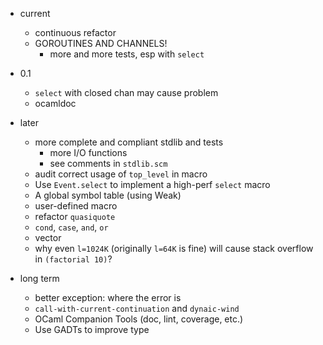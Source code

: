 * current
    * continuous refactor
    * GOROUTINES AND CHANNELS!
        * more and more tests, esp with `select`

* 0.1
    * `select` with closed chan may cause problem
    * ocamldoc

* later
    * more complete and compliant stdlib and tests
        * more I/O functions
        * see comments in `stdlib.scm`
    * audit correct usage of `top_level` in macro
    * Use `Event.select` to implement a high-perf `select` macro
    * A global symbol table (using Weak)
    * user-defined macro
    * refactor `quasiquote`
    * `cond`, `case`, `and`, `or`
    * vector
    * why even `l=1024K` (originally `l=64K` is fine) will cause stack overflow in `(factorial 10)`?

* long term
    * better exception: where the error is
    * `call-with-current-continuation` and `dynaic-wind`
    * OCaml Companion Tools (doc, lint, coverage, etc.)
    * Use GADTs to improve type
